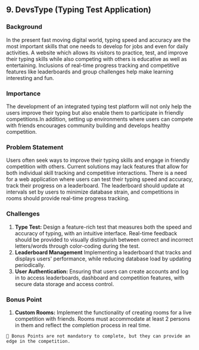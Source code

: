 ## 9. DevsType (Typing Test Application)

### Background

In the present fast moving digital world, typing speed and accuracy are the most important skills that one needs to develop for jobs and even for daily activities. A website which allows its visitors to practice, test, and improve their typing skills while also competing with others is educative as well as entertaining. Inclusions of real-time progress tracking and competitive features like leaderboards and group challenges help make learning interesting and fun.

### Importance

The development of an integrated typing test platform will not only help the users improve their typing but also enable them to participate in friendly competitions.In addition, setting up environments where users can compete with friends encourages community building and develops healthy competition.

### Problem Statement

Users often seek ways to improve their typing skills and engage in friendly competition with others. Current solutions may lack features that allow for both individual skill tracking and competitive interactions. There is a need for a web application where users can test their typing speed and accuracy, track their progress on a leaderboard. The leaderboard should update at intervals set by users to minimize database strain, and competitions in rooms should provide real-time progress tracking.

### Challenges

1. **Type Test:** Design a feature-rich test that measures both the speed and accuracy of typing, with an intuitive interface. Real-time feedback should be provided to visually distinguish between correct and incorrect letters/words through color-coding during the test.
2. **Leaderboard Management** Implementing a leaderboard that tracks and displays users' performance, while reducing database load by updating periodically.
3. **User Authentication:** Ensuring that users can create accounts and log in to access leaderboards, dashboard and competition features, with secure data storage and access control.

### Bonus Point

1. **Custom Rooms:** Implement the functionality of creating rooms for a live competition with friends. Rooms must accommodate at least 2 persons in them and reflect the completion process in real time.

```
📌 Bonus Points are not mandatory to complete, but they can provide an edge in the competition.
```
